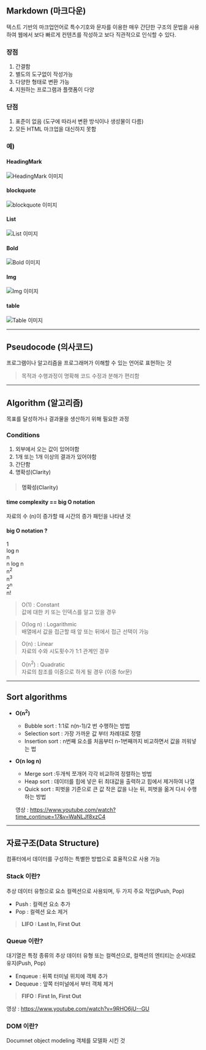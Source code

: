 ## **Markdown** (마크다운)
 텍스트 기반의 마크업언어로 특수기호와 문자를 이용한 매우 간단한 구조의 문법을 사용하여 웹에서 보다 빠르게 컨텐츠를 작성하고 보다 직관적으로 인식할 수 있다.

### 장점
1. 간결함
1. 별도의 도구없이 작성가능
1. 다양한 형태로 변환 가능
1. 지원하는 프로그램과 플랫폼이 다양

### 단점
1. 표준이 없음 (도구에 따라서 변환 방식이나 생성물이 다름)
1. 모든 HTML 마크업을 대신하지 못함

### 예)
#### HeadingMark
![HeadingMark 이미지](./headingmark.PNG)
#### blockquote
![blockquote 이미지](./inyonggu.PNG)
#### List
![List 이미지](./list.PNG)
#### Bold
![Bold 이미지](./bold.PNG)
#### Img
![Img 이미지](./img.PNG)
#### table
![Table 이미지](./table.PNG)

<hr>

## **Pseudocode** (의사코드)  
 프로그램이나 알고리즘을 프로그래머가 이해할 수 있는 언어로 표현하는 것
> 목적과 수행과정이 명확해 코드 수정과 분해가 편리함
<hr>

## **Algorithm** (알고리즘) 
 목표를 달성하거나 결과물을 생산하기 위해 필요한 과정

### **Conditions**
1. 외부에서 오는 값이 있어야함
1. 1개 또는 1개 이상의 결과가 있어야함
1. 간단함
1. 명확성(Clarity)   

>#### 명확성(Clarity)
#### time complexity == big O notation   
자료의 수 (n)이 증가할 때 시간의 증가 패턴을 나타낸 것
#### big O notation ?   
1   
log n   
n   
n log n   
n<sup>2</sup>   
n<sup>3</sup>  
2<sup>n</sup>   
n!

>O(1) : Constant   
값에 대한 키 또는 인덱스를 알고 있을 경우

>O(log n) : Logarithmic   
배열에서 값을 접근할 때 앞 또는 뒤에서 접근 선택이 가능

>O(n) : Linear   
자료의 수와 시도횟수가 1:1 관계인 경우

>O(n<sup>2</sup>) : Quadratic   
자료의 참조를 이중으로 하게 될 경우 (이중 for문)
<hr>

## **Sort algorithms** 
* **O(n<sup>2</sup>)**   
    * Bubble sort : 1:1로 n(n-1)/2 번 수행하는 방법
    * Selection sort : 가장 가까운 값 부터 차례대로 정렬
    * Insertion sort : n번째 요소를 처음부터 n-1번째까지 비교하면서 값을 끼워넣는 법

* **O(n log n)**   
    * Merge sort :두개씩 쪼개어 각각 비교하여 정렬하는 방법
    * Heap sort : 데이터를 힙에 넣은 뒤 최대값을 출력하고 힙에서 제거하여 나열
    * Quick sort : 피벗을 기준으로 큰 값 작은 값을 나눈 뒤, 피벗을 옮겨 다시 수행하는 방법

  영상 : <https://www.youtube.com/watch?time_continue=17&v=WaNLJf8xzC4>

<hr>

## **자료구조**(Data Structure)
컴퓨터에서 데이터를 구성하는 특별한 방법으로 효율적으로 사용 가능
### Stack 이란?
추상 데이터 유형으로 요소 컬렉션으로 사용되며,
두 가지 주요 작업(Push, Pop)
* Push : 컬렉션 요소 추가
* Pop : 컬렉션 요소 제거
> **LIFO : Last In, First Out**

### Queue 이란?
대기열은 특정 종류의 추상 데이터 유형 또는 컬렉션으로,
컬렉션의 엔티티는 순서대로 유지(Push, Pop)
* Enqueue : 뒤쪽 터미널 위치에 객체 추가
* Dequeue : 앞쪽 터미널에서 부터 객체 제거
> **FIFO : First In, First Out**

영상 : <https://www.youtube.com/watch?v=9RHO6jU--GU>

### DOM 이란?
Documnet object modeling 객체를 모델화 시킨 것
